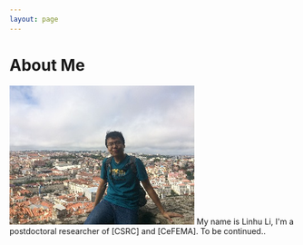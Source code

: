 ```yaml
---
layout: page
---
```


# About Me

<img src="/images/rubilacxe3.jpg" class="floatpic" width="326" height="245">
My name is Linhu Li, I'm a postdoctoral researcher of [CSRC] and [CeFEMA]. To be continued..

[CSRC]: http://http://www.csrc.ac.cn/en/
[CeFEMA]: http://cefema.tecnico.ulisboa.pt/
